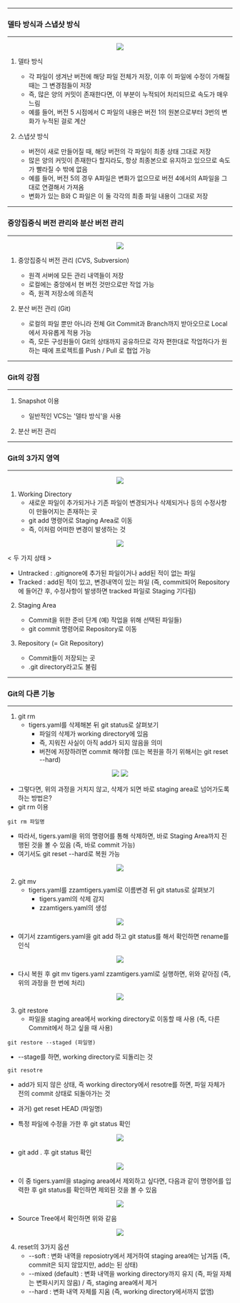 -----
### 델타 방식과 스냅샷 방식
-----
<div align="center">
<img src="https://github.com/sooyounghan/Web/assets/34672301/26230a8c-6f47-4fc9-95ec-0bf6c6bbb00e">
</div>

1. 델타 방식
   - 각 파일이 생겨난 버전에 해당 파일 전체가 저장, 이후 이 파일에 수정이 가해질 때는 그 변경점들이 저장
   - 즉, 많은 양의 커밋이 존재한다면, 이 부분이 누적되어 처리되므로 속도가 매우 느림
   - 예를 들어, 버전 5 시점에서 C 파일의 내용은 버전 1의 원본으로부터 3번의 변화가 누적된 걸로 계산
  
2. 스냅샷 방식
   - 버전이 새로 만들어질 때, 해당 버전의 각 파일이 최종 상태 그대로 저장
   - 많은 양의 커밋이 존재한다 할지라도, 항상 최종본으로 유지하고 있으므로 속도가 빨라질 수 밖에 없음
   - 예를 들어, 버전 5의 경우 A파일은 변화가 없으므로 버전 4에서의 A파일을 그대로 연결해서 가져옴
   - 변화가 있는 B와 C 파일은 이 둘 각각의 최종 파일 내용이 그대로 저장

-----
### 중앙집중식 버전 관리와 분산 버전 관리
-----
<div align="center">
<img src="https://github.com/sooyounghan/Web/assets/34672301/0bbc0cc0-99dc-4464-b4a3-1ed99698556a">
</div>

1. 중앙집중식 버전 관리 (CVS, Subversion)
   - 원격 서버에 모든 관리 내역들이 저장
   - 로컬에는 중앙에서 현 버전 것만으로만 작업 가능
   - 즉, 원격 저장소에 의존적
    
2. 분산 버전 관리 (Git)
   - 로컬의 파일 뿐만 아니라 전체 Git Commit과 Branch까지 받아오므로 Local에서 자유롭게 적용 가능
   - 즉, 모든 구성원들이 Git의 상태까지 공유하므로 각자 편한대로 작업하다가 원하는 때에 프로젝트를 Push / Pull 로 협업 가능
     
-----
### Git의 강점
-----
1. Snapshot 이용
   - 일반적인 VCS는 '델타 방식'을 사용

2. 분산 버전 관리

-----
### Git의 3가지 영역
-----
<div align="center">
<img src = "https://github.com/sooyounghan/Web/assets/34672301/72ced2c4-5291-4ccf-9a3d-b5c56ebcd0f9">
</div>

1. Working Directory
   - 새로운 파일이 추가되거나 기존 파일이 변경되거나 삭제되거나 등의 수정사항이 만들어지는 존재하는 곳
   - git add 명령어로 Staging Area로 이동
   - 즉, 이처럼 어떠한 변경이 발생하는 것
<div align="center">
<img src="https://github.com/sooyounghan/Git_Practice/assets/34672301/46605623-de1c-4402-bdad-5320af3f78ca">
</div>

   < 두 가지 상태 >
   - Untracked : .gitignore에 추가된 파일이거나 add된 적이 없는 파일
   - Tracked : add된 적이 있고, 변경내역이 있는 파일 (즉, commit되어 Repository에 들어간 후, 수정사항이 발생하면 tracked 파일로 Staging 기다림)
     
2. Staging Area
   - Commit을 위한 준비 단계 (예) 작업을 위해 선택된 파일들)
   - git commit 명령어로 Repository로 이동
   
3. Repository (= Git Repository)
   - Commit들이 저장되는 곳
   - .git directory라고도 불림


-----
### Git의 다른 기능
-----
1. git rm
   - tigers.yaml를 삭제해본 뒤 git status로 살펴보기
      + 파일의 삭제가 working directory에 있음
      + 즉, 지워진 사실이 아직 add가 되지 않음을 의미
      + 버전에 저장하려면 commit 해야함 (또는 복원을 하기 위해서는 git reset --hard)
<div align="center">
<img src="https://github.com/sooyounghan/Git_Practice/assets/34672301/7262448d-b284-4d6a-8128-99de750baedc">
<img src="https://github.com/sooyounghan/Git_Practice/assets/34672301/ce3a4e58-3f06-4308-a167-c066c877d7c5">
</div>

   - 그렇다면, 위의 과정을 거치지 않고, 삭제가 되면 바로 staging area로 넘어가도록 하는 방법은?
   - git rm 이용
```
git rm 파일명
```

   - 따라서, tigers.yaml을 위의 명령어를 통해 삭제하면, 바로 Staging Area까지 진행된 것을 볼 수 있음 (즉, 바로 commit 가능)
   - 여기서도 git reset --hard로 복원 가능
<div align="center">
<img src="https://github.com/sooyounghan/Git_Practice/assets/34672301/67ebd4c8-102e-49e8-8810-603e199cbdc9">
</div>

2. git mv
   - tigers.yaml를 zzamtigers.yaml로 이름변경 뒤 git status로 살펴보기
     + tigers.yaml의 삭제 감지
     + zzamtigers.yaml의 생성
<div align="center">
<img src="https://github.com/sooyounghan/Git_Practice/assets/34672301/267680f9-dc8d-411c-a4c5-35213222e871">
</div>

   - 여기서 zzamtigers.yaml을 git add 하고 git status를 해서 확인하면 rename를 인식
<div align="center">
<img src="https://github.com/sooyounghan/Git_Practice/assets/34672301/aca0e792-1e2d-492b-8e18-67bb5c436974">
</div>

  - 다시 복원 후 git mv tigers.yaml zzamtigers.yaml로 실행하면, 위와 같아짐 (즉, 위의 과정을 한 번에 처리)
<div align="center">
<img src="https://github.com/sooyounghan/Web/assets/34672301/edec9f76-b4fa-4aae-8d8b-410cf62629be">
</div>


3. git restore
   - 파일을 staging area에서 working directory로 이동할 때 사용 (즉, 다른 Commit에서 하고 싶을 때 사용)
```
git restore --staged (파일명)
```
   - --stage를 하면, working directory로 되돌리는 것

```
git resotre
```
   - add가 되지 않은 상태, 즉 working directory에서 resotre를 하면, 파일 자체가 전의 commit 상태로 되돌아가는 것
   
   - 과거) get reset HEAD (파일명)

   - 특정 파일에 수정을 가한 후 git status 확인
<div align="center">
<img src="https://github.com/sooyounghan/Web/assets/34672301/1a4ff0b9-9b33-4d24-aa04-45b954d7d458">
</div>

   - git add . 후 git status 확인
<div align="center">
<img src="https://github.com/sooyounghan/Web/assets/34672301/56a532fe-dbd9-45d4-b0bb-e6dd6b9cc05b">
</div>

   - 이 중 tigers.yaml을 staging area에서 제외하고 싶다면, 다음과 같이 명령어를 입력한 후 git status를 확인하면 제외된 것을 볼 수 있음
<div align="center">
<img src="https://github.com/sooyounghan/Web/assets/34672301/9e0e2c1f-1930-4f5f-ab5d-d31bff43e4ee">
</div>

   - Source Tree에서 확인하면 위와 같음
<div align="center">
<img src="https://github.com/sooyounghan/Web/assets/34672301/962d153c-4b58-4547-b2a7-ed044296b919">
</div>

4. reset의 3가지 옵션
   - --soft : 변화 내역을 reposiotry에서 제거하여 staging area에는 남겨둠 (즉, commit은 되지 않았지만, add는 된 상태)
   - --mixed (default) : 변화 내역을 working directory까지 유지 (즉, 파일 자체는 변화시키지 않음) / 즉, staging area에서 제거
   - --hard : 변화 내역 자체를 지움 (즉, working directory에서까지 없앰)

